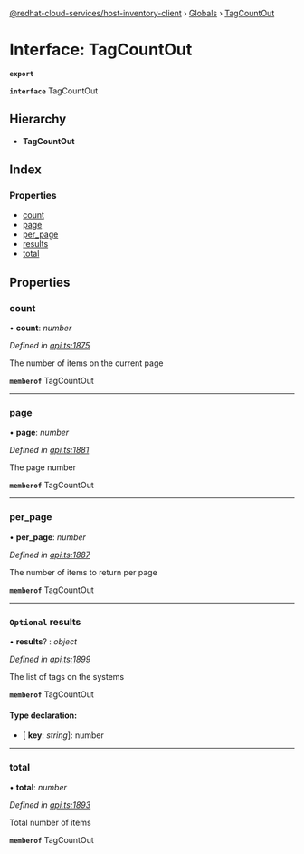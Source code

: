[@redhat-cloud-services/host-inventory-client](../README.md) › [Globals](../globals.md) › [TagCountOut](tagcountout.md)

# Interface: TagCountOut

**`export`** 

**`interface`** TagCountOut

## Hierarchy

* **TagCountOut**

## Index

### Properties

* [count](tagcountout.md#count)
* [page](tagcountout.md#page)
* [per_page](tagcountout.md#per_page)
* [results](tagcountout.md#optional-results)
* [total](tagcountout.md#total)

## Properties

###  count

• **count**: *number*

*Defined in [api.ts:1875](https://github.com/RedHatInsights/javascript-clients/blob/master/packages/host-inventory/api.ts#L1875)*

The number of items on the current page

**`memberof`** TagCountOut

___

###  page

• **page**: *number*

*Defined in [api.ts:1881](https://github.com/RedHatInsights/javascript-clients/blob/master/packages/host-inventory/api.ts#L1881)*

The page number

**`memberof`** TagCountOut

___

###  per_page

• **per_page**: *number*

*Defined in [api.ts:1887](https://github.com/RedHatInsights/javascript-clients/blob/master/packages/host-inventory/api.ts#L1887)*

The number of items to return per page

**`memberof`** TagCountOut

___

### `Optional` results

• **results**? : *object*

*Defined in [api.ts:1899](https://github.com/RedHatInsights/javascript-clients/blob/master/packages/host-inventory/api.ts#L1899)*

The list of tags on the systems

**`memberof`** TagCountOut

#### Type declaration:

* \[ **key**: *string*\]: number

___

###  total

• **total**: *number*

*Defined in [api.ts:1893](https://github.com/RedHatInsights/javascript-clients/blob/master/packages/host-inventory/api.ts#L1893)*

Total number of items

**`memberof`** TagCountOut
